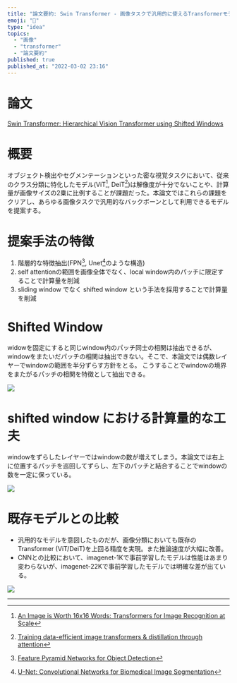 ```yaml
---
title: "論文要約: Swin Transformer - 画像タスクで汎用的に使えるTransformerモデル"
emoji: "🌟"
type: "idea"
topics:
  - "画像"
  - "transformer"
  - "論文要約"
published: true
published_at: "2022-03-02 23:16"
---
```


# 論文

[Swin Transformer: Hierarchical Vision Transformer using Shifted Windows](https://arxiv.org/abs/2103.14030)

# 概要

オブジェクト検出やセグメンテーションといった密な視覚タスクにおいて、従来のクラス分類に特化したモデル(ViT[^1], DeiT[^2])は解像度が十分でないことや、計算量が画像サイズの2乗に比例することが課題だった。本論文ではこれらの課題をクリアし、あらゆる画像タスクで汎用的なバックボーンとして利用できるモデルを提案する。

# 提案手法の特徴

1. 階層的な特徴抽出(FPN[^3], Unet[^4]のような構造)
3. self attentionの範囲を画像全体でなく、local window内のパッチに限定することで計算量を削減
4. sliding window でなく shifted window という手法を採用することで計算量を削減

# Shifted Window

widowを固定にすると同じwindow内のパッチ同士の相関は抽出できるが、windowをまたいだパッチの相関は抽出できない。そこで、本論文では偶数レイヤーでwindowの範囲を半分ずらす方針をとる。
こうすることでwindowの境界をまたがるパッチの相関を特徴として抽出できる。

![](https://storage.googleapis.com/zenn-user-upload/c8b1701814fc-20220302.jpeg)

# shifted window における計算量的な工夫

windowをずらしたレイヤーではwindowの数が増えてしまう。本論文では右上に位置するパッチを巡回してずらし、左下のパッチと結合することでwindowの数を一定に保っている。

![](https://storage.googleapis.com/zenn-user-upload/31103b2f5985-20220302.jpeg)

# 既存モデルとの比較

* 汎用的なモデルを意図したものだが、画像分類においても既存のTransformer (ViT/DeiT)を上回る精度を実現。また推論速度が大幅に改善。
* CNNとの比較において、imagenet-1Kで事前学習したモデルは性能はあまり変わらないが、imagenet-22Kで事前学習したモデルでは明確な差が出ている。

![](https://storage.googleapis.com/zenn-user-upload/2c410dc28815-20220302.jpeg)

---

[^1]: [An Image is Worth 16x16 Words: Transformers for Image Recognition at Scale](https://arxiv.org/abs/2010.11929)
[^2]: [Training data-efficient image transformers & distillation through attention](https://arxiv.org/abs/2012.12877v2)
[^3]: [Feature Pyramid Networks for Object Detection](https://arxiv.org/abs/1612.03144)
[^4]: [U-Net: Convolutional Networks for Biomedical Image Segmentation](https://arxiv.org/abs/1505.04597)
